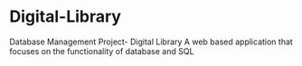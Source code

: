 # Digital-Library
Database Management Project- Digital Library
A web based application that focuses on the functionality of
database and SQL
